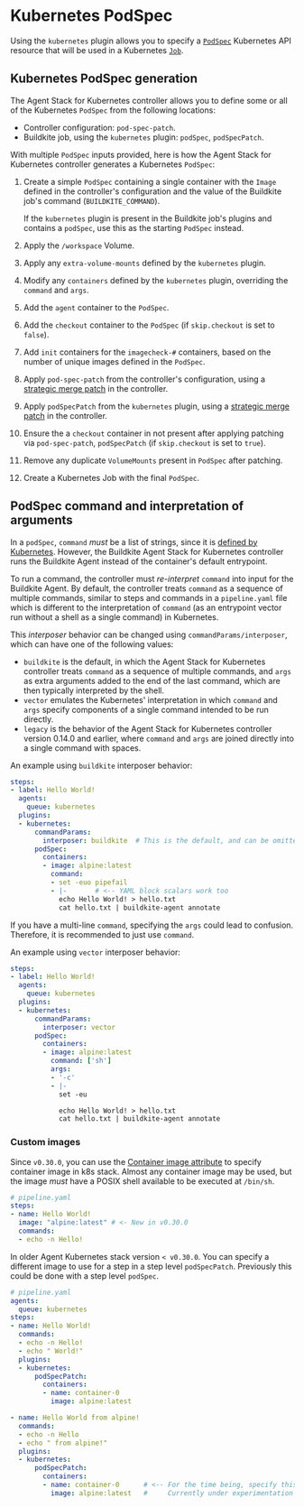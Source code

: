# Kubernetes PodSpec

Using the `kubernetes` plugin allows you to specify a [`PodSpec`](https://kubernetes.io/docs/reference/kubernetes-api/workload-resources/pod-v1/#PodSpec) Kubernetes API resource that will be used in a Kubernetes [`Job`](https://kubernetes.io/docs/reference/kubernetes-api/workload-resources/job-v1/#Job).

## Kubernetes PodSpec generation

The Agent Stack for Kubernetes controller allows you to define some or all of the Kubernetes `PodSpec` from the following locations:

- Controller configuration: `pod-spec-patch`.
- Buildkite job, using the `kubernetes` plugin: `podSpec`, `podSpecPatch`.

With multiple `PodSpec` inputs provided, here is how the Agent Stack for Kubernetes controller generates a Kubernetes `PodSpec`:

1. Create a simple `PodSpec` containing a single container with the `Image` defined in the controller's configuration and the value of the Buildkite job's command (`BUILDKITE_COMMAND`).

    If the `kubernetes` plugin is present in the Buildkite job's plugins and contains a `podSpec`, use this as the starting `PodSpec` instead.

1. Apply the `/workspace` Volume.

1. Apply any `extra-volume-mounts` defined by the `kubernetes` plugin.

1. Modify any `containers` defined by the `kubernetes` plugin, overriding the `command` and `args`.

1. Add the `agent` container to the `PodSpec`.

1. Add the `checkout` container to the `PodSpec` (if `skip.checkout` is set to `false`).

1. Add `init` containers for the `imagecheck-#` containers, based on the number of unique images defined in the `PodSpec`.

1. Apply `pod-spec-patch` from the controller's configuration, using a [strategic merge patch](https://kubernetes.io/docs/tasks/manage-kubernetes-objects/update-api-object-kubectl-patch/) in the controller.

1. Apply `podSpecPatch` from the `kubernetes` plugin, using a [strategic merge patch](https://kubernetes.io/docs/tasks/manage-kubernetes-objects/update-api-object-kubectl-patch/) in the controller.

1. Ensure the a `checkout` container in not present after applying patching via `pod-spec-patch`, `podSpecPatch` (if `skip.checkout` is set to `true`).

1. Remove any duplicate `VolumeMounts` present in `PodSpec` after patching.

1. Create a Kubernetes Job with the final `PodSpec`.

## PodSpec command and interpretation of arguments

In a `podSpec`, `command` _must_ be a list of strings, since it is [defined by Kubernetes](https://kubernetes.io/docs/reference/kubernetes-api/workload-resources/pod-v1/#entrypoint). However, the Buildkite Agent Stack for Kubernetes controller runs the Buildkite Agent instead of the container's default entrypoint.

To run a command, the controller must _re-interpret_ `command` into input for the Buildkite Agent. By default, the controller treats `command` as a sequence of multiple commands, similar to steps and commands in a `pipeline.yaml` file which is different to the interpretation of `command` (as an entrypoint vector run without a shell as a single command) in Kubernetes.

This _interposer_ behavior can be changed using `commandParams/interposer`, which can have one of the following values:

- `buildkite` is the default, in which the Agent Stack for Kubernetes controller treats `command` as a sequence of multiple commands, and `args` as extra arguments added to the end of the last command, which are then typically interpreted by the shell.
- `vector` emulates the Kubernetes' interpretation in which `command` and `args` specify components of a single command intended to be run directly.
- `legacy` is the behavior of the Agent Stack for Kubernetes controller version 0.14.0 and earlier, where `command` and `args` are joined directly into a single command with spaces.

An example using `buildkite` interposer behavior:

```yaml
steps:
- label: Hello World!
  agents:
    queue: kubernetes
  plugins:
  - kubernetes:
      commandParams:
        interposer: buildkite  # This is the default, and can be omitted
      podSpec:
        containers:
        - image: alpine:latest
          command:
          - set -euo pipefail
          - |-       # <-- YAML block scalars work too
            echo Hello World! > hello.txt
            cat hello.txt | buildkite-agent annotate
```

If you have a multi-line `command`, specifying the `args` could lead to confusion. Therefore, it is recommended to just use `command`.

An example using `vector` interposer behavior:

```yaml
steps:
- label: Hello World!
  agents:
    queue: kubernetes
  plugins:
  - kubernetes:
      commandParams:
        interposer: vector
      podSpec:
        containers:
        - image: alpine:latest
          command: ['sh']
          args:
          - '-c'
          - |-
            set -eu

            echo Hello World! > hello.txt
            cat hello.txt | buildkite-agent annotate
```

### Custom images

Since `v0.30.0`, you can use the [Container image attribute](/docs/pipelines/configure/step-types/command-step#container-image-attributes) to specify container image in k8s stack.
Almost any container image may be used, but the image _must_ have a POSIX shell available to be executed at `/bin/sh`.

```yaml
# pipeline.yaml
steps:
- name: Hello World!
  image: "alpine:latest" # <- New in v0.30.0
  commands:
  - echo -n Hello!
```

In older Agent Kubernetes stack version `< v0.30.0`.
You can specify a different image to use for a step in a step level `podSpecPatch`. Previously this could be done with a step level `podSpec`.

```yaml
# pipeline.yaml
agents:
  queue: kubernetes
steps:
- name: Hello World!
  commands:
  - echo -n Hello!
  - echo " World!"
  plugins:
  - kubernetes:
      podSpecPatch:
        containers:
        - name: container-0
          image: alpine:latest

- name: Hello World from alpine!
  commands:
  - echo -n Hello
  - echo " from alpine!"
  plugins:
  - kubernetes:
      podSpecPatch:
        containers:
        - name: container-0      # <-- For the time being, specify this exactly as `container-0`.
          image: alpine:latest   #     Currently under experimentation to make this more ergonomic.
```
